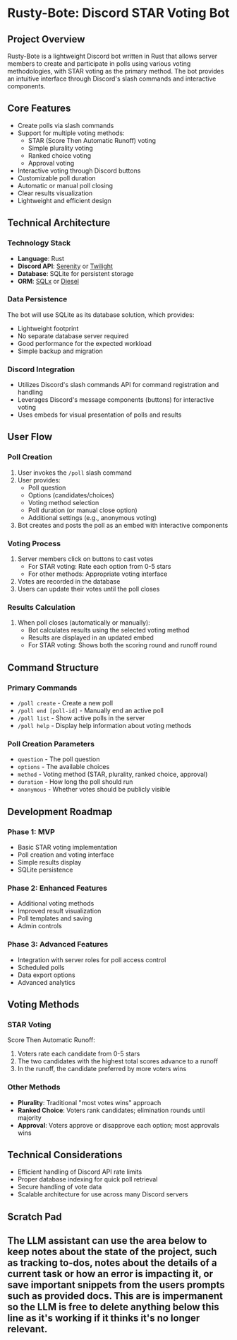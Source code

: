 # Rusty-Bote: Discord STAR Voting Bot

## Project Overview
Rusty-Bote is a lightweight Discord bot written in Rust that allows server members to create and participate in polls using various voting methodologies, with STAR voting as the primary method. The bot provides an intuitive interface through Discord's slash commands and interactive components.

## Core Features
- Create polls via slash commands
- Support for multiple voting methods:
  - STAR (Score Then Automatic Runoff) voting
  - Simple plurality voting
  - Ranked choice voting
  - Approval voting
- Interactive voting through Discord buttons
- Customizable poll duration
- Automatic or manual poll closing
- Clear results visualization
- Lightweight and efficient design

## Technical Architecture

### Technology Stack
- **Language**: Rust
- **Discord API**: [Serenity](https://github.com/serenity-rs/serenity) or [Twilight](https://github.com/twilight-rs/twilight)
- **Database**: SQLite for persistent storage
- **ORM**: [SQLx](https://github.com/launchbadge/sqlx) or [Diesel](https://diesel.rs/)

### Data Persistence
The bot will use SQLite as its database solution, which provides:
- Lightweight footprint
- No separate database server required
- Good performance for the expected workload
- Simple backup and migration

### Discord Integration
- Utilizes Discord's slash commands API for command registration and handling
- Leverages Discord's message components (buttons) for interactive voting
- Uses embeds for visual presentation of polls and results

## User Flow

### Poll Creation
1. User invokes the `/poll` slash command
2. User provides:
   - Poll question
   - Options (candidates/choices)
   - Voting method selection
   - Poll duration (or manual close option)
   - Additional settings (e.g., anonymous voting)
3. Bot creates and posts the poll as an embed with interactive components

### Voting Process
1. Server members click on buttons to cast votes
   - For STAR voting: Rate each option from 0-5 stars
   - For other methods: Appropriate voting interface
2. Votes are recorded in the database
3. Users can update their votes until the poll closes

### Results Calculation
1. When poll closes (automatically or manually):
   - Bot calculates results using the selected voting method
   - Results are displayed in an updated embed
   - For STAR voting: Shows both the scoring round and runoff round

## Command Structure

### Primary Commands
- `/poll create` - Create a new poll
- `/poll end [poll-id]` - Manually end an active poll
- `/poll list` - Show active polls in the server
- `/poll help` - Display help information about voting methods

### Poll Creation Parameters
- `question` - The poll question
- `options` - The available choices
- `method` - Voting method (STAR, plurality, ranked choice, approval)
- `duration` - How long the poll should run
- `anonymous` - Whether votes should be publicly visible

## Development Roadmap

### Phase 1: MVP
- Basic STAR voting implementation
- Poll creation and voting interface
- Simple results display
- SQLite persistence

### Phase 2: Enhanced Features
- Additional voting methods
- Improved result visualization
- Poll templates and saving
- Admin controls

### Phase 3: Advanced Features
- Integration with server roles for poll access control
- Scheduled polls
- Data export options
- Advanced analytics

## Voting Methods

### STAR Voting
Score Then Automatic Runoff:
1. Voters rate each candidate from 0-5 stars
2. The two candidates with the highest total scores advance to a runoff
3. In the runoff, the candidate preferred by more voters wins

### Other Methods
- **Plurality**: Traditional "most votes wins" approach
- **Ranked Choice**: Voters rank candidates; elimination rounds until majority
- **Approval**: Voters approve or disapprove each option; most approvals wins

## Technical Considerations
- Efficient handling of Discord API rate limits
- Proper database indexing for quick poll retrieval
- Secure handling of vote data
- Scalable architecture for use across many Discord servers

## Scratch Pad 
The LLM assistant can use the area below to keep notes about the state of the project, such as tracking to-dos, notes about the details of a current task or how an error is impacting it, or save important snippets from the users prompts such as provided docs. This are is impermanent so the LLM is free to delete anything below this line as it's working if it thinks it's no longer relevant.
---
